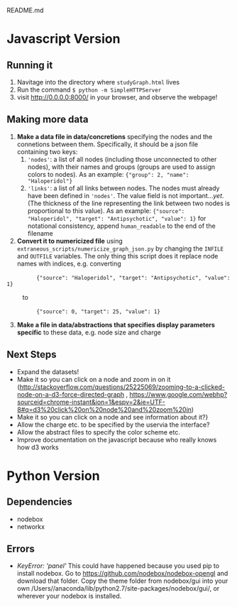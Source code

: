 README.md


# Javascript Version

## Running it
1. Navitage into the directory where `studyGraph.html` lives
2. Run the command 
`$ python -m SimpleHTTPServer`
3. visit http://0.0.0.0:8000/ in your browser, and observe the webpage!


## Making more data
1. **Make a data file in data/concretions** specifying the nodes and the connetions between them.  Specifically, it should be a json file containing two keys:
    1. `'nodes'`: a list of all nodes (including those unconnected to other nodes), with their names and groups (groups are used to assign colors to nodes).  As an example: 
       `{"group": 2, "name": "Haloperidol"}`
    2. `'links'`: a list of all links between nodes.  The nodes must already have been defined in `'nodes'`.  The value field is not important..._yet_.  (The thickness of the line representing the link between two nodes is proportional to this value).  As an example: 
`{"source": "Haloperidol", "target": "Antipsychotic", "value": 1}`
for notational consistency, append `human_readable` to the end of the filename
2. **Convert it to numericized file** using `extraneous_scripts/numericize_graph_json.py` by changing the `INFILE` and `OUTFILE` variables.  The only thing this script does it replace node names with indices, e.g. converting 

&nbsp;&nbsp;&nbsp;&nbsp;&nbsp;&nbsp;&nbsp;&nbsp;&nbsp;&nbsp;&nbsp;&nbsp;&nbsp;&nbsp;&nbsp;&nbsp; `{"source": "Haloperidol", "target": "Antipsychotic", "value": 1}`

&nbsp;&nbsp;&nbsp;&nbsp;&nbsp;&nbsp;&nbsp;&nbsp;&nbsp;to 

&nbsp;&nbsp;&nbsp;&nbsp;&nbsp;&nbsp;&nbsp;&nbsp;&nbsp;&nbsp;&nbsp;&nbsp;&nbsp;&nbsp;&nbsp;&nbsp; `{"source": 0, "target": 25, "value": 1}`

3. **Make a file in data/abstractions that specifies display parameters specific** to these data, e.g. node size and charge

## Next Steps
* Expand the datasets!
* Make it so you can click on a node and zoom in on it (http://stackoverflow.com/questions/25225069/zooming-to-a-clicked-node-on-a-d3-force-directed-graph , https://www.google.com/webhp?sourceid=chrome-instant&ion=1&espv=2&ie=UTF-8#q=d3%20click%20on%20node%20and%20zoom%20in)
* Make it so you can click on a node and see information about it?}
* Allow the charge etc. to be specified by the uservia the interface?
* Allow the abstract files to specify the color scheme etc.
* Improve documentation on the javascript because who really knows how d3 works

# Python Version


## Dependencies

* nodebox
* networkx

## Errors

* _KeyError: 'panel'_ This could have happened because you used pip to install nodebox.  Go to https://github.com/nodebox/nodebox-opengl and download that folder.  Copy the theme folder from nodebox/gui into your own /Users/<username>/anaconda/lib/python2.7/site-packages/nodebox/gui/, or wherever your nodebox is installed.  

